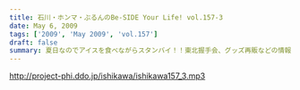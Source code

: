 ```yaml
---
title: 石川・ホンマ・ぶるんのBe-SIDE Your Life! vol.157-3
date: May 6, 2009
tags: ['2009', 'May 2009', 'vol.157']
draft: false
summary: 夏日なのでアイスを食べながらスタンバイ！！東北握手会、グッズ再販などの情報も常時チェックしていてほしい！NAMAE
---
```


http://project-phi.ddo.jp/ishikawa/ishikawa157_3.mp3